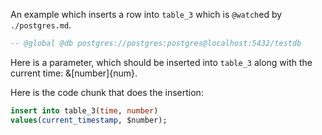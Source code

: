 An example which inserts a row into `table_3` which is `@watch`ed by `./postgres.md`.

```sql exec
-- @global @db postgres://postgres:postgres@localhost:5432/testdb
```

Here is a parameter, which should be inserted into `table_3` along with the current time: &[number]{num}.

Here is the code chunk that does the insertion:

```sql exec
insert into table_3(time, number)
values(current_timestamp, $number);
```
